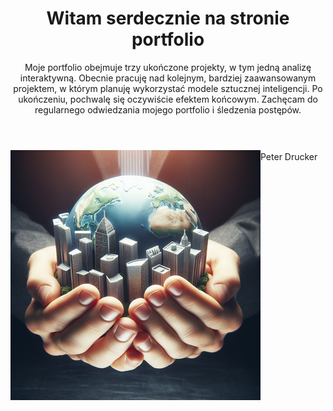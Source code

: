 <header>
    <h1>Witam serdecznie na stronie portfolio</h1>
    <p style="margin-bottom: 0.5rem">Moje portfolio obejmuje trzy ukończone projekty, w tym jedną analizę interaktywną. Obecnie pracuję nad kolejnym, bardziej zaawansowanym projektem, w którym planuję wykorzystać modele sztucznej inteligencji. Po ukończeniu, pochwalę się oczywiście efektem końcowym. Zachęcam do regularnego odwiedzania mojego portfolio i śledzenia postępów.</p>
</header>
<div style="display: flex">
    <img src='tworzenie_przyszlosci400x400.png' alt='Tworzenie przyszłości'>
    <p style="text-align: right; margin-top: 0.1rem">
        Peter Drucker
    </p>
</div>
